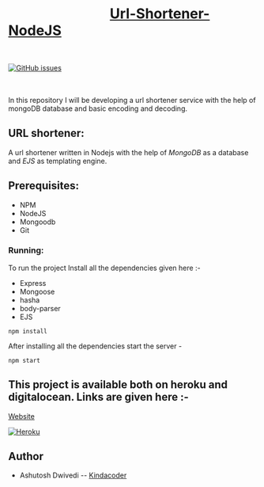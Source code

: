 # &nbsp;&nbsp;&nbsp;&nbsp;&nbsp;&nbsp;&nbsp;&nbsp;&nbsp;&nbsp;&nbsp;&nbsp;&nbsp;&nbsp;&nbsp;&nbsp;&nbsp;&nbsp;&nbsp;&nbsp;&nbsp;&nbsp;&nbsp;&nbsp;&nbsp;&nbsp;&nbsp;&nbsp;&nbsp;&nbsp; [Url-Shortener-NodeJS](http://let-me-short-it.herokuapp.com)
<br/>


[![GitHub issues](https://img.shields.io/github/issues-raw/kindacoder/Url-Shortener-NodeJS.svg?style=for-the-badge)](https://github.com/kindacoder/Url-Shortener-NodeJS)



<br/><br/>
In this repository I will be developing a url shortener service with the help of mongoDB database and basic encoding and decoding.
## URL shortener:
A url shortener written in Nodejs with the help of *MongoDB* as a database and *EJS* as templating engine.
## Prerequisites:
- NPM
- NodeJS
- Mongoodb
- Git
### Running:
To run the project Install all the dependencies given here :-

- Express
- Mongoose
- hasha
- body-parser
- EJS

```
npm install
```
After installing all the dependencies start the server -

```
npm start
```
## This project is available both on heroku and digitalocean. Links are given here :-
[Website](http://let-me-short-it.herokuapp.com)

[![Heroku](https://www.herokucdn.com/deploy/button.png)](http://let-me-short-it.herokuapp.com/)


## Author
* Ashutosh Dwivedi -- [Kindacoder](https://github.com/kindacoder)






